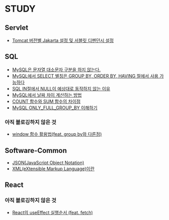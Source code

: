 # STUDY

## Servlet
- [Tomcat 버전별 Jakarta 설정 및 서블릿 디펜던시 설정](https://nuheajiohc.tistory.com/12)

## SQL
- [MySQL은 문자열 대소문자 구분을 하지 않는다.](https://nuheajiohc.tistory.com/5)
- [MySQL에서 SELECT 별칭은 GROUP BY, ORDER BY, HAVING 절에서 사용 가능하다](https://nuheajiohc.tistory.com/8)
- [SQL IN절에서 NULL이 예상대로 동작하지 않는 이유](https://nuheajiohc.tistory.com/9)
- [MySQL에서 날짜 차이 계산하는 방법](https://nuheajiohc.tistory.com/10)
- [COUNT 함수와 SUM 함수의 차이점](https://nuheajiohc.tistory.com/11)
- [MySQL ONLY_FULL_GROUP_BY 이해하기](https://nuheajiohc.tistory.com/13)

### 아직 블로깅하지 않은 것
- [window 함수 활용법(feat. group by와 다른점)](./Database/SQL/window%20함수%20활용법(feat.%20group%20by와%20다른점).md)

## Software-Common
- [JSON(JavaScript Object Notation)](https://nuheajiohc.tistory.com/4)
- [XML(eXtensible Markup Language)이란](https://nuheajiohc.tistory.com/7)

## React

### 아직 블로깅하지 않은 것
- [React의 useEffect 실행순서 (feat. fetch)](./Front-End/React/React의%20useEffect%20실행순서%20(feat.%20fetch).md)